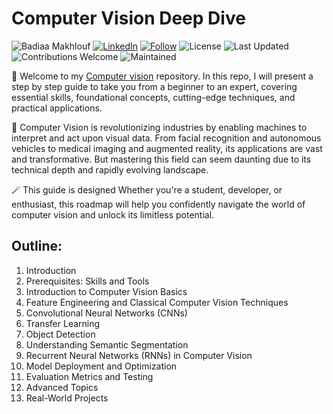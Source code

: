 # Computer Vision Deep Dive
![Badiaa Makhlouf](https://img.shields.io/badge/Author-Badiaa%20Makhlouf-green)
[![LinkedIn](https://img.shields.io/badge/LinkedIn-Profile-blue?logo=linkedin)](https://www.linkedin.com/in/badiaa-m-b77032116/)
[![Follow](https://img.shields.io/github/followers/badiaamakhlouf?label=Follow&style=social)](https://github.com/badiaamakhlouf)
![License](https://img.shields.io/badge/License-MIT-red)
![Last Updated](https://img.shields.io/badge/last%20updated-July%202024-brightgreen)
![Contributions Welcome](https://img.shields.io/badge/contributions-welcome-orange.svg)
![Maintained](https://img.shields.io/badge/maintained-yes-blue.svg)

🎉 Welcome to my [Computer vision](https://github.com/badiaamakhlouf/Computer_Vision_Hub/tree/main) repository. In this repo, I will present a step by step guide to take you from a beginner to an expert, covering essential skills, foundational concepts, cutting-edge techniques, and practical applications. 

🧠 Computer Vision is revolutionizing industries by enabling machines to interpret and act upon visual data. From facial recognition and autonomous vehicles to medical imaging and augmented reality, its applications are vast and transformative. But mastering this field can seem daunting due to its technical depth and rapidly evolving landscape.

🪄 This guide is designed  Whether you're a student, developer, or enthusiast, this roadmap will help you confidently navigate the world of computer vision and unlock its limitless potential.

## Outline:
1. Introduction
2. Prerequisites: Skills and Tools
3. Introduction to Computer Vision Basics
4. Feature Engineering and Classical Computer Vision Techniques
5. Convolutional Neural Networks (CNNs)
6. Transfer Learning
7. Object Detection
8. Understanding Semantic Segmentation
9. Recurrent Neural Networks (RNNs) in Computer Vision
10. Model Deployment and Optimization
11. Evaluation Metrics and Testing
12. Advanced Topics
13. Real-World Projects
